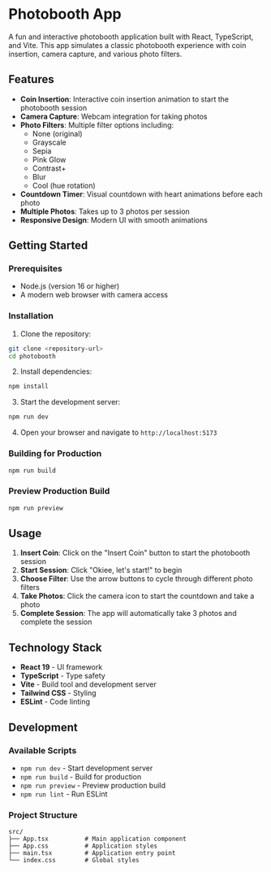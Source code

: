 # Photobooth App

A fun and interactive photobooth application built with React, TypeScript, and Vite. This app simulates a classic photobooth experience with coin insertion, camera capture, and various photo filters.

## Features

- **Coin Insertion**: Interactive coin insertion animation to start the photobooth session
- **Camera Capture**: Webcam integration for taking photos
- **Photo Filters**: Multiple filter options including:
  - None (original)
  - Grayscale
  - Sepia
  - Pink Glow
  - Contrast+
  - Blur
  - Cool (hue rotation)
- **Countdown Timer**: Visual countdown with heart animations before each photo
- **Multiple Photos**: Takes up to 3 photos per session
- **Responsive Design**: Modern UI with smooth animations

## Getting Started

### Prerequisites

- Node.js (version 16 or higher)
- A modern web browser with camera access

### Installation

1. Clone the repository:
```bash
git clone <repository-url>
cd photobooth
```

2. Install dependencies:
```bash
npm install
```

3. Start the development server:
```bash
npm run dev
```

4. Open your browser and navigate to `http://localhost:5173`

### Building for Production

```bash
npm run build
```

### Preview Production Build

```bash
npm run preview
```

## Usage

1. **Insert Coin**: Click on the "Insert Coin" button to start the photobooth session
2. **Start Session**: Click "Okiee, let's start!" to begin
3. **Choose Filter**: Use the arrow buttons to cycle through different photo filters
4. **Take Photos**: Click the camera icon to start the countdown and take a photo
5. **Complete Session**: The app will automatically take 3 photos and complete the session

## Technology Stack

- **React 19** - UI framework
- **TypeScript** - Type safety
- **Vite** - Build tool and development server
- **Tailwind CSS** - Styling
- **ESLint** - Code linting

## Development

### Available Scripts

- `npm run dev` - Start development server
- `npm run build` - Build for production
- `npm run preview` - Preview production build
- `npm run lint` - Run ESLint

### Project Structure

```
src/
├── App.tsx          # Main application component
├── App.css          # Application styles
├── main.tsx         # Application entry point
└── index.css        # Global styles
```

